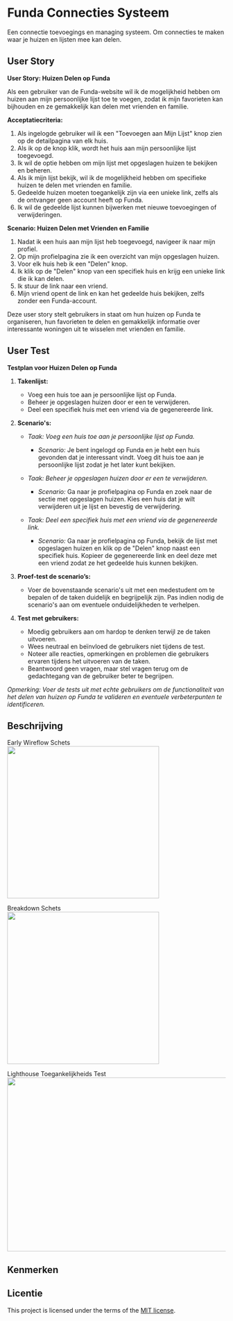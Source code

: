 # Funda Connecties Systeem

Een connectie toevoegings en managing systeem. Om connecties te maken waar je huizen en lijsten mee kan delen.

## User Story

**User Story: Huizen Delen op Funda**

Als een gebruiker van de Funda-website wil ik de mogelijkheid hebben om huizen aan mijn persoonlijke lijst toe te voegen, zodat ik mijn favorieten kan bijhouden en ze gemakkelijk kan delen met vrienden en familie. 

**Acceptatiecriteria:**
1. Als ingelogde gebruiker wil ik een "Toevoegen aan Mijn Lijst" knop zien op de detailpagina van elk huis.
2. Als ik op de knop klik, wordt het huis aan mijn persoonlijke lijst toegevoegd.
3. Ik wil de optie hebben om mijn lijst met opgeslagen huizen te bekijken en beheren.
4. Als ik mijn lijst bekijk, wil ik de mogelijkheid hebben om specifieke huizen te delen met vrienden en familie.
5. Gedeelde huizen moeten toegankelijk zijn via een unieke link, zelfs als de ontvanger geen account heeft op Funda.
6. Ik wil de gedeelde lijst kunnen bijwerken met nieuwe toevoegingen of verwijderingen.

**Scenario: Huizen Delen met Vrienden en Familie**
1. Nadat ik een huis aan mijn lijst heb toegevoegd, navigeer ik naar mijn profiel.
2. Op mijn profielpagina zie ik een overzicht van mijn opgeslagen huizen.
3. Voor elk huis heb ik een "Delen" knop.
4. Ik klik op de "Delen" knop van een specifiek huis en krijg een unieke link die ik kan delen.
5. Ik stuur de link naar een vriend.
6. Mijn vriend opent de link en kan het gedeelde huis bekijken, zelfs zonder een Funda-account.

Deze user story stelt gebruikers in staat om hun huizen op Funda te organiseren, hun favorieten te delen en gemakkelijk informatie over interessante woningen uit te wisselen met vrienden en familie.

## User Test

**Testplan voor Huizen Delen op Funda**

1. **Takenlijst:**
   - Voeg een huis toe aan je persoonlijke lijst op Funda.
   - Beheer je opgeslagen huizen door er een te verwijderen.
   - Deel een specifiek huis met een vriend via de gegenereerde link.

2. **Scenario's:**
   - *Taak: Voeg een huis toe aan je persoonlijke lijst op Funda.*
     - *Scenario:* Je bent ingelogd op Funda en je hebt een huis gevonden dat je interessant vindt. Voeg dit huis toe aan je persoonlijke lijst zodat je het later kunt bekijken.

   - *Taak: Beheer je opgeslagen huizen door er een te verwijderen.*
     - *Scenario:* Ga naar je profielpagina op Funda en zoek naar de sectie met opgeslagen huizen. Kies een huis dat je wilt verwijderen uit je lijst en bevestig de verwijdering.

   - *Taak: Deel een specifiek huis met een vriend via de gegenereerde link.*
     - *Scenario:* Ga naar je profielpagina op Funda, bekijk de lijst met opgeslagen huizen en klik op de "Delen" knop naast een specifiek huis. Kopieer de gegenereerde link en deel deze met een vriend zodat ze het gedeelde huis kunnen bekijken.

3. **Proef-test de scenario’s:**
   - Voer de bovenstaande scenario's uit met een medestudent om te bepalen of de taken duidelijk en begrijpelijk zijn. Pas indien nodig de scenario's aan om eventuele onduidelijkheden te verhelpen.

4. **Test met gebruikers:**
   - Moedig gebruikers aan om hardop te denken terwijl ze de taken uitvoeren.
   - Wees neutraal en beïnvloed de gebruikers niet tijdens de test.
   - Noteer alle reacties, opmerkingen en problemen die gebruikers ervaren tijdens het uitvoeren van de taken.
   - Beantwoord geen vragen, maar stel vragen terug om de gedachtegang van de gebruiker beter te begrijpen.

*Opmerking: Voer de tests uit met echte gebruikers om de functionaliteit van het delen van huizen op Funda te valideren en eventuele verbeterpunten te identificeren.*



## Beschrijving

Early Wireflow Schets </br>
<img src="https://i.imgur.com/ASotiss.jpg" width="350px" height="350px">

Breakdown Schets</br>
<img src="https://i.imgur.com/V9BLP53.jpg" width="350px" height="350px">

Lighthouse Toegankelijkheids Test</br>
<img src="https://i.imgur.com/jNgYQoR.png" width="650px" height="400px">

## Kenmerken
<!-- Bij Kenmerken staat welke technieken zijn gebruikt en hoe. Wat is de HTML structuur? Wat zijn de belangrijkste dingen in CSS? Wat is er met JS gedaan en hoe? -->

## Licentie

This project is licensed under the terms of the [MIT license](./LICENSE).

